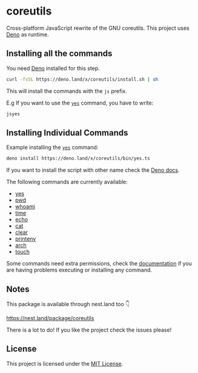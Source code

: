 # coreutils

Cross-platform JavaScript rewrite of the GNU coreutils. This project uses
[Deno](https://deno.land) as runtime.

## Installing all the commands

You need [Deno](https://deno.land/#installation) installed for this step.

```bash
curl -fsSL https://deno.land/x/coreutils/install.sh | sh
```

This will install the commands with the `js` prefix.

E.g If you want to use the [`yes`](./bin/yes.ts) command, you have to write:

```bash
jsyes
```

## Installing Individual Commands

Example installing the [`yes`](./bin/yes.ts) command:

```bash
deno install https://deno.land/x/coreutils/bin/yes.ts
```

If you want to install the script with other name check the
[Deno docs](https://deno.land/manual/tools/script_installer).

The following commands are currently available:

- [yes](https://deno.land/x/coreutils/bin/yes.ts)
- [pwd](https://deno.land/x/coreutils/bin/pwd.ts)
- [whoami](https://deno.land/x/coreutils/bin/whoami.ts)
- [time](https://deno.land/x/coreutils/bin/time.ts)
- [echo](https://deno.land/x/coreutils/bin/echo.ts)
- [cat](https://deno.land/x/coreutils/bin/cat.ts)
- [clear](https://deno.land/x/coreutils/bin/clear.ts)
- [printenv](https://deno.land/x/coreutils/bin/printenv.ts)
- [arch](https://deno.land/x/coreutils/bin/arch.ts)
- [touch](https://deno.land/x/coreutils/bin/touch.ts)

Some commands need extra permissions, check the [documentation](./docs/) if you
are having problems executing or installing any command.

## Notes

This package is available through nest.land too 👇

https://nest.land/package/coreutils

There is a lot to do! If you like the project check the issues please!

## License

This project is licensed under the [MIT License](./license).
